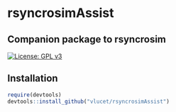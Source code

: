 
# rsyncrosimAssist

## Companion package to rsyncrosim

[![License: GPL
v3](https://img.shields.io/badge/License-GPL%20v3-blue.svg)](http://www.gnu.org/licenses/gpl-3.0)

## Installation

``` r
require(devtools)
devtools::install_github("vlucet/rsyncrosimAssist")
```
